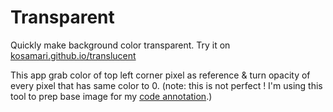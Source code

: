 Transparent
===========

Quickly make background color transparent. Try it on [kosamari.github.io/translucent](https://kosamari.github.io/transparent/)

This app grab color of top left corner pixel as reference & turn opacity of every pixel that has same color to 0. (note: this is not perfect ! I'm using this tool to prep base image for my [code annotation](https://twitter.com/kosamari/status/718966165607948288).)